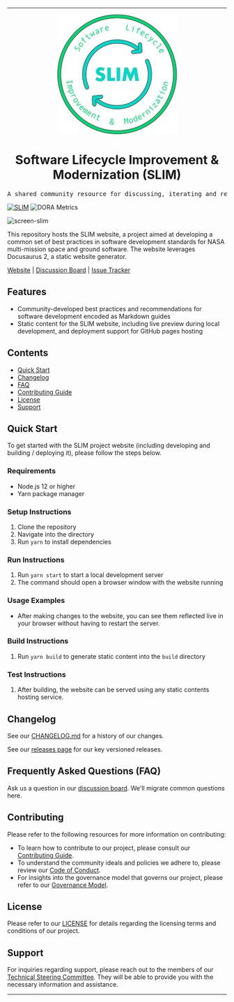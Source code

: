 <!-- Header block for project -->
<hr>

<div align="center">

<img src="https://raw.githubusercontent.com/NASA-AMMOS/slim/main/static/img/logo.svg" alt="SLIM Logo" height="275"/>

<!-- ☝️ If you see logo rendering errors, make sure you're not using indentation, or try an HTML IMG tag -->

<h1 align="center">Software Lifecycle Improvement & Modernization (SLIM)</h1>

</div>

<pre align="center">A shared community resource for discussing, iterating and referencing a common set of best practices in software development standards for NASA multi-mission space and ground software.</pre>

<!-- Header block for project -->

[![SLIM](https://img.shields.io/badge/Best%20Practices%20from-SLIM-blue)](https://nasa-ammos.github.io/slim/)
![DORA Metrics](https://img.shields.io/endpoint?url=https://raw.githubusercontent.com/NASA-AMMOS/slim/tree/issue-160/.github/badges/dora-metrics.json)

![screen-slim](https://github.com/NASA-AMMOS/slim/assets/3129134/d4da5150-aae6-4986-b18e-5c463f8ff38a)

This repository hosts the SLIM website, a project aimed at developing a common set of best practices in software development standards for NASA multi-mission space and ground software. The website leverages Docusaurus 2, a static website generator.  

[Website](https://nasa-ammos.github.io/slim/) | [Discussion Board](https://github.com/NASA-AMMOS/slim/discussions) | [Issue Tracker](https://github.com/NASA-AMMOS/slim/issues)

## Features

* Community-developed best practices and recommendations for software development encoded as Markdown guides
* Static content for the SLIM website, including live preview during local development, and deployment support for GitHub pages hosting

## Contents

* [Quick Start](#quick-start)
* [Changelog](#changelog)
* [FAQ](#frequently-asked-questions-faq)
* [Contributing Guide](#contributing)
* [License](#license)
* [Support](#support)

## Quick Start

To get started with the SLIM project website (including developing and building / deploying it), please follow the steps below.

### Requirements

* Node.js 12 or higher
* Yarn package manager
  
### Setup Instructions

1. Clone the repository
2. Navigate into the directory
3. Run `yarn` to install dependencies

### Run Instructions

1. Run `yarn start` to start a local development server
2. The command should open a browser window with the website running

### Usage Examples

* After making changes to the website, you can see them reflected live in your browser without having to restart the server.

### Build Instructions

1. Run `yarn build` to generate static content into the `build` directory

### Test Instructions

1. After building, the website can be served using any static contents hosting service.

## Changelog

See our [CHANGELOG.md](CHANGELOG.md) for a history of our changes.

See our [releases page](https://github.com/NASA-AMMOS/slim/releases) for our key versioned releases.

## Frequently Asked Questions (FAQ)

Ask us a question in our [discussion board](https://github.com/NASA-AMMOS/slim/discussions). We'll migrate common questions here. 

## Contributing

Please refer to the following resources for more information on contributing:

- To learn how to contribute to our project, please consult our [Contributing Guide](CONTRIBUTING.md).
- To understand the community ideals and policies we adhere to, please review our [Code of Conduct](CODE_OF_CONDUCT.md).
- For insights into the governance model that governs our project, please refer to our [Governance Model](GOVERNANCE.md).

## License

Please refer to our [LICENSE](LICENSE) for details regarding the licensing terms and conditions of our project.

## Support

For inquiries regarding support, please reach out to the members of our [Technical Steering Committee](https://github.com/orgs/NASA-AMMOS/teams/slim-tsc). They will be able to provide you with the necessary information and assistance.

---